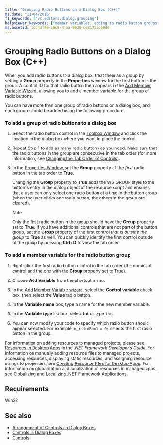 ```yaml
---
title: "Grouping Radio Buttons on a Dialog Box (C++)"
ms.date: "11/04/2016"
f1_keywords: ["vc.editors.dialog.grouping"]
helpviewer_keywords: ["member variables, adding to radio button groups", "variables, dialog box control member variables", "dialog box controls [C++], grouping radio buttons", "grouping controls", "radio buttons [C++], grouping on dialog boxes"]
ms.assetid: 3cc43f9e-56c8-4faa-9930-ce81733c69de
---
```

# Grouping Radio Buttons on a Dialog Box (C++)

When you add radio buttons to a dialog box, treat them as a group by setting a **Group** property in the **Properties** window for the first button in the group. A control ID for that radio button then appears in the [Add Member Variable Wizard](../ide/add-member-variable-wizard.md), allowing you to add a member variable for the group of radio buttons.

You can have more than one group of radio buttons on a dialog box, and each group should be added using the following procedure.

### To add a group of radio buttons to a dialog box

1. Select the radio button control in the [Toolbox Window](/visualstudio/ide/reference/toolbox) and click the location in the dialog box where you want to place the control.

2. Repeat Step 1 to add as many radio buttons as you need. Make sure that the radio buttons in the group are consecutive in the tab order (for more information, see [Changing the Tab Order of Controls](../windows/changing-the-tab-order-of-controls.md)).

3. In the [Properties Window](/visualstudio/ide/reference/properties-window), set the **Group** property of the *first* radio button in the tab order to **True**.

   Changing the **Group** property to **True** adds the WS_GROUP style to the button's entry in the dialog object of the resource script and ensures that a user can only select one radio button at a time in the button group (when the user clicks one radio button, the others in the group are cleared).

   > [!NOTE]
   > Only the first radio button in the group should have the **Group** property set to **True**. If you have additional controls that are not part of the button group, set the **Group** property of the first control *that is outside the group* to **True** as well. You can quickly identify the first control outside of the group by pressing **Ctrl**+**D** to view the tab order.

### To add a member variable for the radio button group

1. Right-click the first radio button control in the tab order (the dominant control and the one with the **Group** property set to True).

2. Choose **Add Variable** from the shortcut menu.

3. In the [Add Member Variable wizard](../ide/add-member-variable-wizard.md), select the **Control variable** check box, then select the **Value** radio button.

4. In the **Variable name** box, type a name for the new member variable.

5. In the **Variable type** list box, select **int** or type `int`.

6. You can now modify your code to specify which radio button should appear selected. For example, `m_radioBox1 = 0;` selects the first radio button in the group.

For information on adding resources to managed projects, please see [Resources in Desktop Apps](/dotnet/framework/resources/index) in the *.NET Framework Developer's Guide*. For information on manually adding resource files to managed projects, accessing resources, displaying static resources, and assigning resource strings to properties, see [Creating Resource Files for Desktop Apps](/dotnet/framework/resources/creating-resource-files-for-desktop-apps). For information on globalization and localization of resources in managed apps, see [Globalizing and Localizing .NET Framework Applications](/dotnet/standard/globalization-localization/index).

## Requirements

Win32

## See also

- [Arrangement of Controls on Dialog Boxes](../windows/arrangement-of-controls-on-dialog-boxes.md)
- [Controls in Dialog Boxes](../windows/controls-in-dialog-boxes.md)
- [Controls](../mfc/controls-mfc.md)
